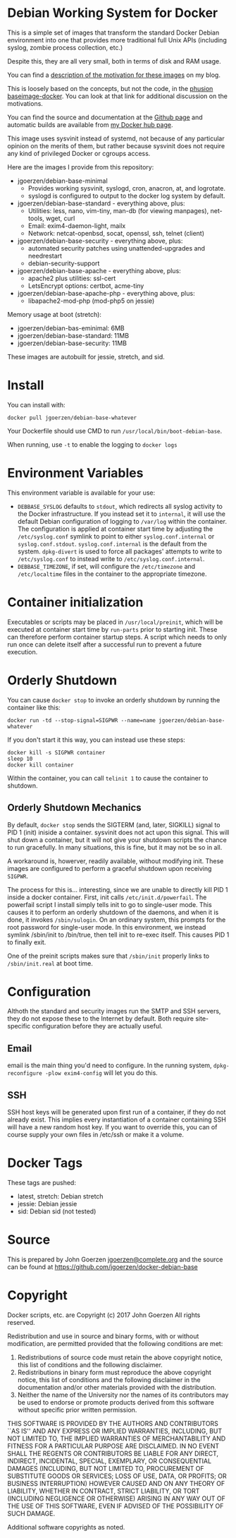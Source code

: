 # Debian Working System for Docker

This is a simple set of images that transform the standard Docker
Debian environment into one that provides more traditional full
Unix APIs (including syslog, zombie process collection, etc.)

Despite this, they are all very small, both in terms of disk and RAM usage.

You can find a [description of the motivation for these images](http://changelog.complete.org/archives/9794-fixing-the-problems-with-docker-images) on my blog.

This is loosely based on the concepts, but not the code, in the
[phusion baseimage-docker](https://github.com/phusion/baseimage-docker).
You can look at that link for additional discussion on the motivations.

You can find the source and documentation at the [Github page](https://github.com/jgoerzen/docker-debian-base)
and automatic builds are available from [my Docker hub page](https://hub.docker.com/jgoerzen/).

This image uses sysvinit instead of systemd, not because of any
particular opinion on the merits of them, but rather because
sysvinit does not require any kind of privileged Docker
or cgroups access.  

Here are the images I provide from this repository:

- jgoerzen/debian-base-minimal
  - Provides working sysvinit, syslogd, cron, anacron, at, and logrotate.
  - syslogd is configured to output to the docker log system by default.
- jgoerzen/debian-base-standard - everything above, plus:
  - Utilities: less, nano, vim-tiny, man-db (for viewing manpages), net-tools, wget, curl
  - Email: exim4-daemon-light, mailx
  - Network: netcat-openbsd, socat, openssl, ssh, telnet (client)
- jgoerzen/debian-base-security - everything above, plus:
  - automated security patches using unattended-upgrades and needrestart
  - debian-security-support
- jgoerzen/debian-base-apache - everything above, plus:
  - apache2 plus utilities: ssl-cert
  - LetsEncrypt options: certbot, acme-tiny
- jgoerzen/debian-base-apache-php - everything above, plus:
  - libapache2-mod-php (mod-php5 on jessie)

Memory usage at boot (stretch):

- jgoerzen/debian-bas-eminimal: 6MB
- jgoerzen/debian-base-standard: 11MB
- jgoerzen/debian-base-security: 11MB

These images are autobuilt for jessie, stretch, and sid.

# Install

You can install with:

    docker pull jgoerzen/debian-base-whatever

Your Dockerfile should use CMD to run `/usr/local/bin/boot-debian-base`.

When running, use `-t` to enable the logging to `docker logs`

# Environment Variables

This environment variable is available for your use:

 - `DEBBASE_SYSLOG` defaults to `stdout`, which redirects all syslog activity
   to the Docker infrastructure.  If you instead set it to `internal`, it will
   use the default Debian configuration of logging to `/var/log` within the
   container.  The configuration is applied at container start time by
   adjusting the `/etc/syslog.conf` symlink to point to either `syslog.conf.internal` or
   `syslog.conf.stdout`.  `syslog.conf.internal` is the default from the system.
   `dpkg-divert` is used to force all packages' attempts to write to `/etc/syslog.conf`
   to instead write to `/etc/syslog.conf.internal`.
- `DEBBASE_TIMEZONE`, if set, will configure the `/etc/timezone` and `/etc/localtime`
  files in the container to the appropriate timezone.

# Container initialization

Executables or scripts may be placed in `/usr/local/preinit`, which will be executed
at container start time by `run-parts` prior to starting init.  These can
therefore perform container startup steps.  A script which needs to only run
once can delete itself after a successful run to prevent a future execution.

# Orderly Shutdown

You can cause `docker stop` to invoke an orderly shutdown by running the container
like this:

    docker run -td --stop-signal=SIGPWR --name=name jgoerzen/debian-base-whatever

If you don't start it this way, you can instead use these steps:

    docker kill -s SIGPWR container
    sleep 10
    docker kill container

Within the container, you can call `telinit 1` to cause the container to shutdown.

## Orderly Shutdown Mechanics

By default, `docker stop` sends the SIGTERM (and, later, SIGKILL) signal to PID
1 (init) iniside a container.  sysvinit does not act upon this signal.
This will shut down a container, but it will not give your shutdown scripts
the chance to run gracefully.  In many situations, this is fine, but it may
not be so in all.

A workaround is, howerver, readily available, without modifying init.  These
images are configured to perform a graceful shutdown upon receiving `SIGPWR`.

The process for this is... interesting, since we are unable to directly
kill PID 1 inside a docker container.  First, init calls `/etc/init.d/powerfail`.
The powerfail script I install simply tells init to go to single-user mode.
This causes it to perform an orderly shutdown of the daemons, and when it is
done, it invokes `/sbin/sulogin`.  On an ordinary system, this prompts for
the root password for single-user mode.  In this environment, we instead
symlink /sbin/init to /bin/true, then tell init to re-exec itself.  This
causes PID 1 to finally exit.

One of the preinit scripts makes sure that `/sbin/init` properly links to
`/sbin/init.real` at boot time.

# Configuration

Althoth the standard and security images run the SMTP and SSH servers,
they do not expose these to the Internet by default.  Both require
site-specific configuration before they are actually useful.

## Email

email is the main thing you'd need to configure.  In the running system,
`dpkg-reconfigure -plow exim4-config` will let you do this.

## SSH

SSH host keys will be generated upon first run of a container, if
they do not already exist.  This implies every instantiation
of a container containing SSH will have a new random host key.
If you want to override this, you can of course supply your own
files in /etc/ssh or make it a volume.

# Docker Tags

These tags are pushed:

 - latest, stretch: Debian stretch
 - jessie: Debian jessie
 - sid: Debian sid (not tested)

# Source

This is prepared by John Goerzen <jgoerzen@complete.org> and the source
can be found at https://github.com/jgoerzen/docker-debian-base

# Copyright

Docker scripts, etc. are
Copyright (c) 2017 John Goerzen
All rights reserved.

Redistribution and use in source and binary forms, with or without
modification, are permitted provided that the following conditions
are met:
1. Redistributions of source code must retain the above copyright
   notice, this list of conditions and the following disclaimer.
2. Redistributions in binary form must reproduce the above copyright
   notice, this list of conditions and the following disclaimer in the
   documentation and/or other materials provided with the distribution.
3. Neither the name of the University nor the names of its contributors
   may be used to endorse or promote products derived from this software
   without specific prior written permission.

THIS SOFTWARE IS PROVIDED BY THE AUTHORS AND CONTRIBUTORS ``AS IS'' AND
ANY EXPRESS OR IMPLIED WARRANTIES, INCLUDING, BUT NOT LIMITED TO, THE
IMPLIED WARRANTIES OF MERCHANTABILITY AND FITNESS FOR A PARTICULAR PURPOSE
ARE DISCLAIMED.  IN NO EVENT SHALL THE REGENTS OR CONTRIBUTORS BE LIABLE
FOR ANY DIRECT, INDIRECT, INCIDENTAL, SPECIAL, EXEMPLARY, OR CONSEQUENTIAL
DAMAGES (INCLUDING, BUT NOT LIMITED TO, PROCUREMENT OF SUBSTITUTE GOODS
OR SERVICES; LOSS OF USE, DATA, OR PROFITS; OR BUSINESS INTERRUPTION)
HOWEVER CAUSED AND ON ANY THEORY OF LIABILITY, WHETHER IN CONTRACT, STRICT
LIABILITY, OR TORT (INCLUDING NEGLIGENCE OR OTHERWISE) ARISING IN ANY WAY
OUT OF THE USE OF THIS SOFTWARE, EVEN IF ADVISED OF THE POSSIBILITY OF
SUCH DAMAGE.

Additional software copyrights as noted.

